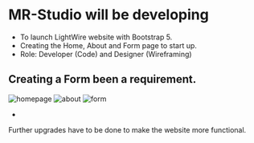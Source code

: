 # MR-Studio will be developing
- To launch LightWire website with Bootstrap 5.
- Creating the Home, About and Form page to start up.
- Role: Developer (Code) and Designer (Wireframing)

Creating a Form been a requirement.
-

![homepage](https://github.com/user-attachments/assets/af347d6c-de7c-4b99-b3cb-3f06f89dc3e6)
![about](https://github.com/user-attachments/assets/5ddab336-58e8-41db-8620-67095ee8be34)
![form](https://github.com/user-attachments/assets/ce1ea776-de9f-494d-820e-d2ee1a025d29)

-
Further upgrades have to be done to make the website more functional.
